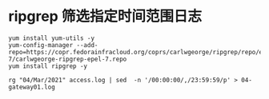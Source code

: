 # ripgrep 筛选指定时间范围日志

```text
yum install yum-utils -y
yum-config-manager --add-repo=https://copr.fedorainfracloud.org/coprs/carlwgeorge/ripgrep/repo/epel-7/carlwgeorge-ripgrep-epel-7.repo
yum install ripgrep -y
```

```text
rg "04/Mar/2021" access.log | sed  -n '/00:00:00/,/23:59:59/p' > 04-gateway01.log
```



